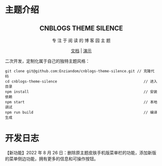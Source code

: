 # 主题介绍

<div align="center">
  <h2 align="center">
    CNBLOGS THEME SILENCE
  </h2>
  <p align="center">
    专 注 于 阅 读 的 博 客 园 主 题
  </p>

[文档](https://www.cnblogs.com/Enziandom/p/16329011.html) | [演示](https://www.cnblogs.com/shiramashiro)

</div>

二次开发，定制化属于自己的独特主题风格：

```
git clone git@github.com:Enziandom/cnblogs-theme-silence.git // 克隆代码
cd cnblogs-theme-silence                                        // 进入目录
npm install                                                     // 安装依赖
npm start                                                       // 本地调试
npm run build                                                   // 编译生成
```

# 开发日志

【新功能】2022 年 8 月 26 日：删除原主题皮肤手机版菜单栏的功能，添加新版的菜单侧边功能，拥有更多的信息和可操作按钮。
